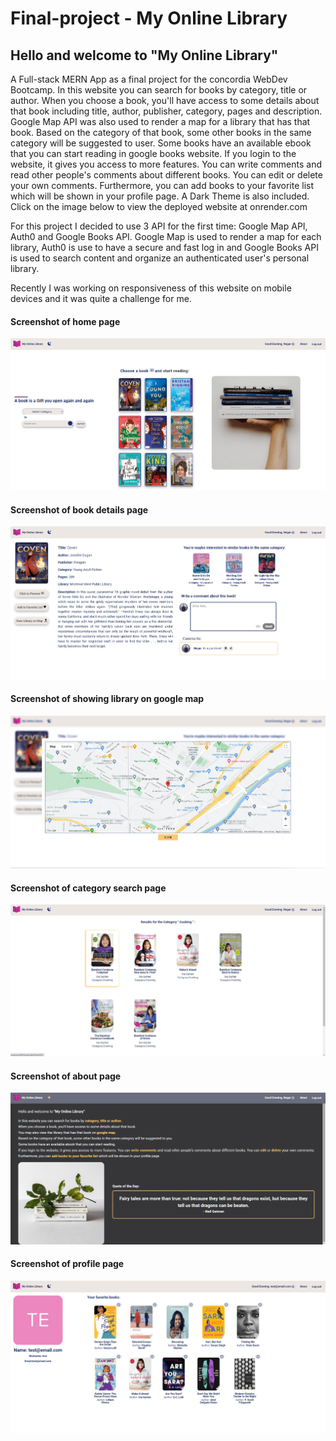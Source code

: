 # Final-project - My Online Library
## Hello and welcome to "My Online Library"

A Full-stack MERN App as a final project for the concordia WebDev Bootcamp. 
In this website you can search for books by category, title or author.
When you choose a book, you'll have access to some details about that book including title, author, publisher, category, pages and description.
Google Map API was also used to render a map for a library that has that book.
Based on the category of that book, some other books in the same category will be suggested to user.
Some books have an available ebook that you can start reading in google books website.
If you login to the website, it gives you access to more features. You can write comments and read other people's 
comments about different books. You can edit or delete your own comments. Furthermore, you can add books to your favorite
list which will be shown in your profile page.
A Dark Theme is also included.
Click on the image below to view the deployed website at onrender.com


For this project I decided to use 3 API for the first time: Google Map API, Auth0 and Google Books API. Google Map is used to render a map for each library, Auth0 is use to have a secure and fast log in and Google Books API is used to search content and organize an authenticated user's personal library.

Recently I was working on responsiveness of this website on mobile devices and it was quite a challenge for me.


#### Screenshot of home page
<a href="https://my-online-library.onrender.com/" target="_blank" rel="noreferrer">

![Screenshot of home page!](./client/public/images/1homepage.jpg "home page")
</a>

#### Screenshot of book details page
<a href="https://my-online-library.onrender.com/" target="_blank" rel="noreferrer">

![Screenshot of book detail page!](./client/public/images/2bookdetailpage.jpg "detail page")
</a>

#### Screenshot of showing library on google map
<a href="https://my-online-library.onrender.com/" target="_blank" rel="noreferrer">

![Screenshot of search result page!](./client/public/images/3map.jpg "search result page")
</a>

#### Screenshot of category search page
<a href="https://my-online-library.onrender.com/" target="_blank" rel="noreferrer">

![Screenshot of search result page!](./client/public/images/4categorySearch.jpg "search result page")
</a>

#### Screenshot of about page
<a href="https://my-online-library.onrender.com/" target="_blank" rel="noreferrer">

![Screenshot of search result page!](./client/public/images/5aboutPage.jpg "search result page")
</a>

#### Screenshot of profile page
<a href="https://my-online-library.onrender.com/" target="_blank" rel="noreferrer">

![Screenshot of search result page!](./client/public/images/6ProfilePage.jpg "search result page")
</a>

